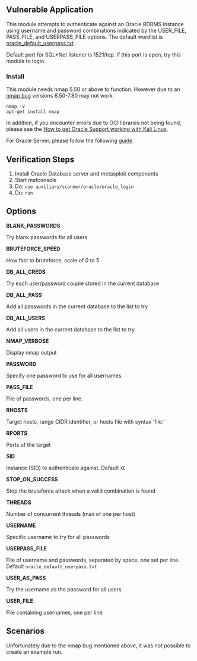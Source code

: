 ## Vulnerable Application

This module attempts to authenticate against an Oracle RDBMS instance using username and password
combinations indicated by the USER_FILE, PASS_FILE, and USERPASS_FILE options. The default wordlist
is [oracle_default_userpass.txt](https://github.com/rapid7/metasploit-framework/blob/master/data/wordlists/oracle_default_userpass.txt).

Default port for SQL*Net listener is 1521/tcp. If this port is open, try this module to login.

### Install

This module needs nmap 5.50 or above to function.  However due to an [nmap bug](https://github.com/nmap/nmap/issues/1475) versions
6.50-7.80 may not work.

```
nmap -V
apt-get install nmap
```

In addition, if you encounter errors due to OCI libraries not being found, please see the
[How to get Oracle Support working with Kali Linux](https://docs.metasploit.com/docs/using-metasploit/other/oracle-support/how-to-get-oracle-support-working-with-kali-linux.html).

For Oracle Server, please follow the following
[guide](https://tutorialforlinux.com/2019/09/17/how-to-install-oracle-12c-r2-database-on-ubuntu-18-04-bionic-64-bit-easy-guide/).

## Verification Steps

  1. Install Oracle Database server and metasploit components
  2. Start msfconsole
  3. Do: ```use auxiliary/scanner/oracle/oracle_login```
  4. Do: ```run```

## Options

  **BLANK_PASSWORDS**

  Try blank passwords for all users

  **BRUTEFORCE_SPEED**

  How fast to bruteforce, scale of 0 to 5

  **DB_ALL_CREDS**

  Try each user/password couple stored in the current database

  **DB_ALL_PASS**

  Add all passwords in the current database to the list to try

  **DB_ALL_USERS**

  Add all users in the current database to the list to try

  **NMAP_VERBOSE**

  Display nmap output

  **PASSWORD**

  Specify one password to use for all usernames

  **PASS_FILE**

  File of passwords, one per line.

  **RHOSTS**

  Target hosts, range CIDR identifier, or hosts file with syntax 'file:<path>'

  **RPORTS**

  Ports of the target

  **SID**

  Instance (SID) to authenticate against. Default `XE`

  **STOP_ON_SUCCESS**

  Stop the bruteforce attack when a valid combination is found

  **THREADS**

  Number of concurrent threads (max of one per host)

  **USERNAME**

  Specific username to try for all passwords

  **USERPASS_FILE**

  File of username and passwords, separated by space, one set per line. Default `oracle_default_userpass.txt`

  **USER_AS_PASS**

  Try the username as the password for all users

  **USER_FILE**

  File containing usernames, one per line

## Scenarios

Unfortunately due to the nmap bug mentioned above, it was not possible to create an example run.
